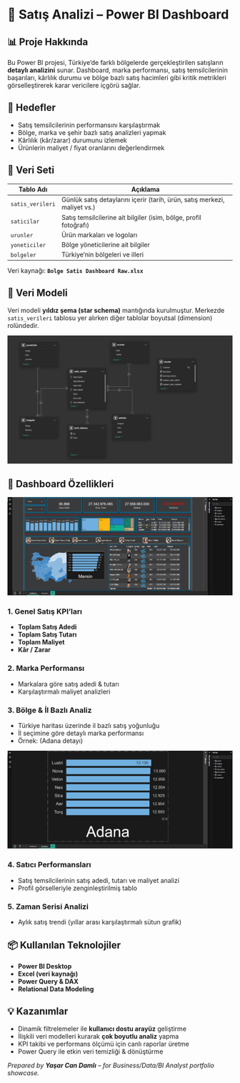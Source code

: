 # 🧠 Satış Analizi – Power BI Dashboard

## 📊 Proje Hakkında

Bu Power BI projesi, Türkiye’de farklı bölgelerde gerçekleştirilen satışların **detaylı analizini** sunar. Dashboard, marka performansı, satış temsilcilerinin başarıları, kârlılık durumu ve bölge bazlı satış hacimleri gibi kritik metrikleri görselleştirerek karar vericilere içgörü sağlar.

## 🎯 Hedefler

- Satış temsilcilerinin performansını karşılaştırmak
- Bölge, marka ve şehir bazlı satış analizleri yapmak
- Kârlılık (kâr/zarar) durumunu izlemek
- Ürünlerin maliyet / fiyat oranlarını değerlendirmek

## 📁 Veri Seti

| Tablo Adı        | Açıklama                                                                  |
| ---------------- | ------------------------------------------------------------------------- |
| `satis_verileri` | Günlük satış detaylarını içerir (tarih, ürün, satış merkezi, maliyet vs.) |
| `saticilar`      | Satış temsilcilerine ait bilgiler (isim, bölge, profil fotoğrafı)         |
| `urunler`        | Ürün markaları ve logoları                                                |
| `yoneticiler`    | Bölge yöneticilerine ait bilgiler                                         |
| `bolgeler`       | Türkiye’nin bölgeleri ve illeri                                           |

Veri kaynağı: **`Bolge Satis Dashboard Raw.xlsx`**

## 🔧 Veri Modeli

Veri modeli **yıldız şema (star schema)** mantığında kurulmuştur. Merkezde `satis_verileri` tablosu yer alırken diğer tablolar boyutsal (dimension) rolündedir.

![alt text](<docs/Model Görünümü.png>)

## 📌 Dashboard Özellikleri

![alt text](docs/Dashboard.png)

### 1. Genel Satış KPI’ları

- **Toplam Satış Adedi**
- **Toplam Satış Tutarı**
- **Toplam Maliyet**
- **Kâr / Zarar**

### 2. Marka Performansı

- Markalara göre satış adedi & tutarı
- Karşılaştırmalı maliyet analizleri

### 3. Bölge & İl Bazlı Analiz

- Türkiye haritası üzerinde il bazlı satış yoğunluğu
- İl seçimine göre detaylı marka performansı
- Örnek: (Adana detayı)

![alt text](<docs/Araç İpucu.png>)

### 4. Satıcı Performansları

- Satış temsilcilerinin satış adedi, tutarı ve maliyet analizi
- Profil görselleriyle zenginleştirilmiş tablo

### 5. Zaman Serisi Analizi

- Aylık satış trendi (yıllar arası karşılaştırmalı sütun grafik)

## 📦 Kullanılan Teknolojiler

- **Power BI Desktop**
- **Excel (veri kaynağı)**
- **Power Query & DAX**
- **Relational Data Modeling**

## 💡 Kazanımlar

- Dinamik filtrelemeler ile **kullanıcı dostu arayüz** geliştirme
- İlişkili veri modelleri kurarak **çok boyutlu analiz** yapma
- KPI takibi ve performans ölçümü için canlı raporlar üretme
- Power Query ile etkin veri temizliği & dönüştürme

_Prepared by **Yaşar Can Damlı** – for Business/Data/BI Analyst portfolio showcase._
